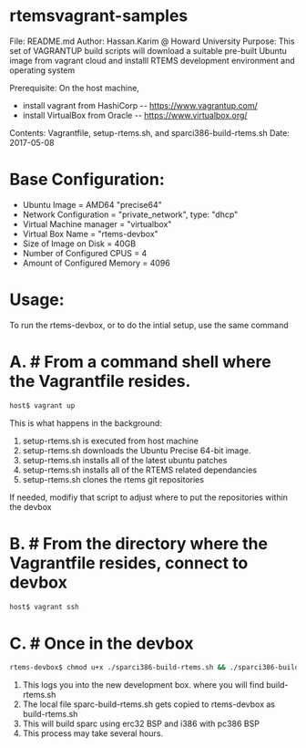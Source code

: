 rtemsvagrant-samples
=====================

File:
        README.md
Author:
        Hassan.Karim @ Howard University
Purpose:
        This set of VAGRANTUP build scripts will download a suitable
        pre-built Ubuntu image from vagrant cloud and installl RTEMS
        development environment and operating system

Prerequisite:
On the host machine,
* install vagrant from HashiCorp -- https://www.vagrantup.com/
* install VirtualBox from Oracle -- https://www.virtualbox.org/

Contents:
        Vagrantfile, setup-rtems.sh, and sparci386-build-rtems.sh
Date:
        2017-05-08

Base Configuration:
===================
* Ubuntu Image = AMD64 "precise64"
* Network Configuration = "private_network",  type: "dhcp"
* Virtual Machine manager = "virtualbox"
* Virtual Box Name = "rtems-devbox"
* Size of Image on Disk = 40GB
* Number of Configured CPUS = 4
* Amount of Configured Memory = 4096

Usage:
======
To run the rtems-devbox, or to do the intial setup, use the same command

A. # From a command shell where the Vagrantfile resides.
========================================================================
```bash
host$ vagrant up
```

This is what happens in the background:
1. setup-rtems.sh is executed from host machine
2. setup-rtems.sh downloads the Ubuntu Precise 64-bit image.
3. setup-rtems.sh installs all of the latest ubuntu patches
4. setup-rtems.sh installs all of the RTEMS related dependancies
5. setup-rtems.sh clones the rtems git repositories

If needed, modifiy that script to adjust where to put the repositories within the devbox

B. # From the directory where the Vagrantfile resides, connect to devbox
========================================================================

```bash
host$ vagrant ssh
```

C. # Once in the devbox
========================================================================

```bash
rtems-devbox$ chmod u+x ./sparci386-build-rtems.sh && ./sparci386-build-rtems.sh
```
1. This logs you into the new development box. where you will find build-rtems.sh
2. The local file sparc-build-rtems.sh gets copied to rtems-devbox as build-rtems.sh
3. This will build sparc using erc32 BSP and i386 with pc386 BSP
4. This process may take several hours.

